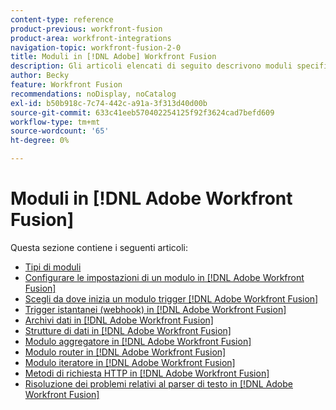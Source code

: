 ```yaml
---
content-type: reference
product-previous: workfront-fusion
product-area: workfront-integrations
navigation-topic: workfront-fusion-2-0
title: Moduli in [!DNL Adobe] Workfront Fusion
description: Gli articoli elencati di seguito descrivono moduli specifici e le relative funzionalità in [!DNL Adobe Workfront Fusion].
author: Becky
feature: Workfront Fusion
recommendations: noDisplay, noCatalog
exl-id: b50b918c-7c74-442c-a91a-3f313d40d00b
source-git-commit: 633c41eeb570402254125f92f3624cad7befd609
workflow-type: tm+mt
source-wordcount: '65'
ht-degree: 0%

---
```


# Moduli in [!DNL Adobe Workfront Fusion]

Questa sezione contiene i seguenti articoli:

* [Tipi di moduli](../../workfront-fusion/modules/module-types.md)
* [Configurare le impostazioni di un modulo in [!DNL Adobe Workfront Fusion]](../../workfront-fusion/modules/configure-a-modules-settings.md)
* [Scegli da dove inizia un modulo trigger [!DNL Adobe Workfront Fusion]](../../workfront-fusion/modules/choose-where-trigger-module-starts.md)
* [Trigger istantanei (webhook) in [!DNL Adobe Workfront Fusion]](/help/quicksilver/workfront-fusion/webhooks/instant-triggers-webhooks.md)
* [Archivi dati in [!DNL Adobe Workfront Fusion]](../../workfront-fusion/modules/data-stores.md)
* [Strutture di dati in [!DNL Adobe Workfront Fusion]](../../workfront-fusion/modules/data-structures.md)
* [Modulo aggregatore in [!DNL Adobe Workfront Fusion]](../../workfront-fusion/modules/aggregator-module.md)
* [Modulo router in [!DNL Adobe Workfront Fusion]](../../workfront-fusion/modules/router-module.md)
* [Modulo iteratore in [!DNL Adobe Workfront Fusion]](../../workfront-fusion/modules/iterator-module.md)
* [Metodi di richiesta HTTP in [!DNL Adobe Workfront Fusion]](../../workfront-fusion/modules/http-request-methods.md)
* [Risoluzione dei problemi relativi al parser di testo in [!DNL Adobe Workfront Fusion]](../../workfront-fusion/modules/text-parser-troubleshooting.md)
